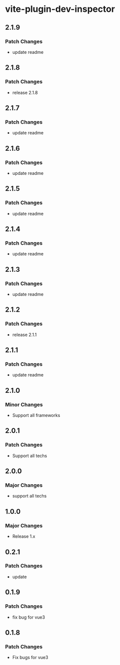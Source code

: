 # vite-plugin-dev-inspector

## 2.1.9

### Patch Changes

- update readme

## 2.1.8

### Patch Changes

- release 2.1.8

## 2.1.7

### Patch Changes

- update readme

## 2.1.6

### Patch Changes

- update readme

## 2.1.5

### Patch Changes

- update readme

## 2.1.4

### Patch Changes

- update readme

## 2.1.3

### Patch Changes

- update readme

## 2.1.2

### Patch Changes

- release 2.1.1

## 2.1.1

### Patch Changes

- update readme

## 2.1.0

### Minor Changes

- Support all frameworks

## 2.0.1

### Patch Changes

- Support all techs

## 2.0.0

### Major Changes

- support all techs

## 1.0.0

### Major Changes

- Release 1.x

## 0.2.1

### Patch Changes

- update

## 0.1.9

### Patch Changes

- fix bug for vue3

## 0.1.8

### Patch Changes

- Fix bugs for vue3
